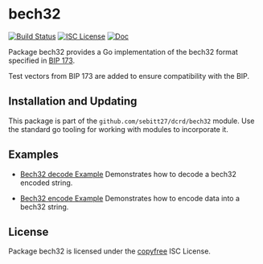 bech32
==========

[![Build Status](https://github.com/sebitt27/dcrd/workflows/Build%20and%20Test/badge.svg)](https://github.com/sebitt27/dcrd/actions)
[![ISC License](https://img.shields.io/badge/license-ISC-blue.svg)](http://copyfree.org)
[![Doc](https://img.shields.io/badge/doc-reference-blue.svg)](https://pkg.go.dev/github.com/sebitt27/dcrd/bech32)

Package bech32 provides a Go implementation of the bech32 format specified in
[BIP 173](https://github.com/bitcoin/bips/blob/master/bip-0173.mediawiki).

Test vectors from BIP 173 are added to ensure compatibility with the BIP.

## Installation and Updating

This package is part of the `github.com/sebitt27/dcrd/bech32` module.  Use the
standard go tooling for working with modules to incorporate it.

## Examples

* [Bech32 decode Example](https://pkg.go.dev/github.com/sebitt27/dcrd/bech32#example-Decode)
  Demonstrates how to decode a bech32 encoded string.

* [Bech32 encode Example](https://pkg.go.dev/github.com/sebitt27/dcrd/bech32#example-Encode)
  Demonstrates how to encode data into a bech32 string.

## License

Package bech32 is licensed under the [copyfree](http://copyfree.org) ISC
License.
